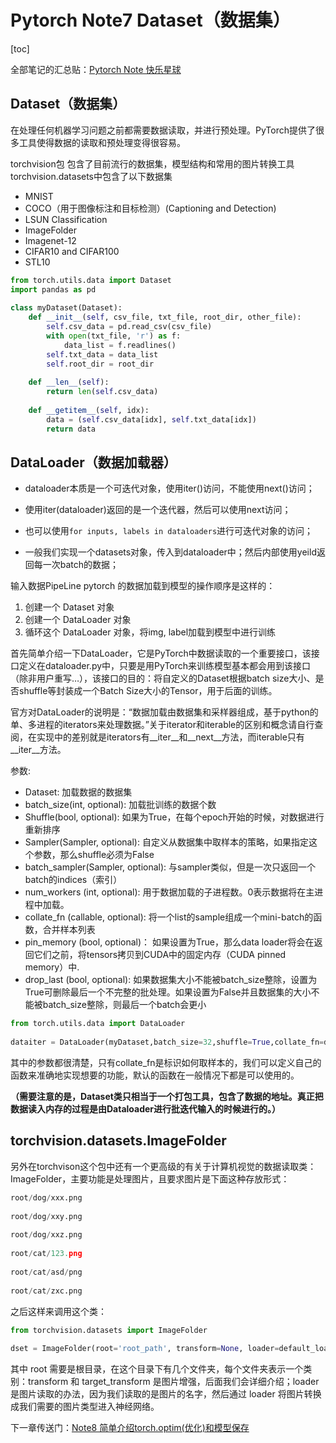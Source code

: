 # Pytorch Note7 Dataset（数据集）

[toc]

全部笔记的汇总贴：[Pytorch Note 快乐星球](https://blog.csdn.net/weixin_45508265/article/details/117809512)
## Dataset（数据集）
在处理任何机器学习问题之前都需要数据读取，并进行预处理。PyTorch提供了很多工具使得数据的读取和预处理变得很容易。


torchvision包 包含了目前流行的数据集，模型结构和常用的图片转换工具
torchvision.datasets中包含了以下数据集
- MNIST
- COCO（用于图像标注和目标检测）(Captioning and Detection)
- LSUN Classification
- ImageFolder
- Imagenet-12
- CIFAR10 and CIFAR100
- STL10

```python
from torch.utils.data import Dataset
import pandas as pd
 
class myDataset(Dataset):
    def __init__(self, csv_file, txt_file, root_dir, other_file):
        self.csv_data = pd.read_csv(csv_file)
        with open(txt_file, 'r') as f:
            data_list = f.readlines()
        self.txt_data = data_list
        self.root_dir = root_dir
        
    def __len__(self):
        return len(self.csv_data)
    
    def __getitem__(self, idx):
        data = (self.csv_data[idx], self.txt_data[idx])
        return data
```

## DataLoader（数据加载器）

- dataloader本质是一个可迭代对象，使用iter()访问，不能使用next()访问；

- 使用iter(dataloader)返回的是一个迭代器，然后可以使用next访问；

- 也可以使用`for inputs, labels in dataloaders`进行可迭代对象的访问；

- 一般我们实现一个datasets对象，传入到dataloader中；然后内部使用yeild返回每一次batch的数据；


输入数据PipeLine
pytorch 的数据加载到模型的操作顺序是这样的：


 1. 创建一个 Dataset 对象
 2. 创建一个 DataLoader 对象
 3. 循环这个 DataLoader 对象，将img, label加载到模型中进行训练

首先简单介绍一下DataLoader，它是PyTorch中数据读取的一个重要接口，该接口定义在dataloader.py中，只要是用PyTorch来训练模型基本都会用到该接口（除非用户重写…），该接口的目的：将自定义的Dataset根据batch size大小、是否shuffle等封装成一个Batch Size大小的Tensor，用于后面的训练。

官方对DataLoader的说明是：“数据加载由数据集和采样器组成，基于python的单、多进程的iterators来处理数据。”关于iterator和iterable的区别和概念请自行查阅，在实现中的差别就是iterators有__iter__和__next__方法，而iterable只有__iter__方法。

参数:
- Dataset: 加载数据的数据集
- batch_size(int, optional): 加载批训练的数据个数
- Shuffle(bool, optional): 如果为True，在每个epoch开始的时候，对数据进行重新排序
- Sampler(Sampler, optional): 自定义从数据集中取样本的策略，如果指定这个参数，那么shuffle必须为False
- batch_sampler(Sampler, optional): 与sampler类似，但是一次只返回一个batch的indices（索引）
- num_workers (int, optional): 用于数据加载的子进程数。0表示数据将在主进程中加载。
- collate_fn (callable, optional): 将一个list的sample组成一个mini-batch的函数，合并样本列表
- pin_memory (bool, optional)： 如果设置为True，那么data loader将会在返回它们之前，将tensors拷贝到CUDA中的固定内存（CUDA pinned memory）中.
- drop_last (bool, optional): 如果数据集大小不能被batch_size整除，设置为True可删除最后一个不完整的批处理。如果设置为False并且数据集的大小不能被batch_size整除，则最后一个batch会更小


```python
from torch.utils.data import DataLoader
 
dataiter = DataLoader(myDataset,batch_size=32,shuffle=True,collate_fn=defaulf_collate)
```

其中的参数都很清楚，只有collate_fn是标识如何取样本的，我们可以定义自己的函数来准确地实现想要的功能，默认的函数在一般情况下都是可以使用的。


**（需要注意的是，Dataset类只相当于一个打包工具，包含了数据的地址。真正把数据读入内存的过程是由Dataloader进行批迭代输入的时候进行的。）**


## torchvision.datasets.ImageFolder
另外在torchvison这个包中还有一个更高级的有关于计算机视觉的数据读取类：ImageFolder，主要功能是处理图片，且要求图片是下面这种存放形式：

```python
root/dog/xxx.png
 
root/dog/xxy.png
 
root/dog/xxz.png
 
root/cat/123.png
 
root/cat/asd/png
 
root/cat/zxc.png
```
之后这样来调用这个类：

```python
from torchvision.datasets import ImageFolder
 
dset = ImageFolder(root='root_path', transform=None, loader=default_loader)
```
其中 root 需要是根目录，在这个目录下有几个文件夹，每个文件夹表示一个类别：transform 和 target_transform 是图片增强，后面我们会详细介绍；loader是图片读取的办法，因为我们读取的是图片的名字，然后通过 loader 将图片转换成我们需要的图片类型进入神经网络。



下一章传送门：[Note8 简单介绍torch.optim(优化)和模型保存](https://blog.csdn.net/weixin_45508265/article/details/117819532)